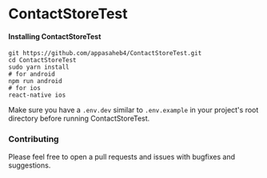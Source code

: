# ContactStoreTest

   

#### Installing ContactStoreTest

         
```
git https://github.com/appasaheb4/ContactStoreTest.git
cd ContactStoreTest
sudo yarn install
# for android
npm run android
# for ios
react-native ios
```   
    
  
Make sure you have a `.env.dev` similar to `.env.example` in your project's root directory before running ContactStoreTest.
   
    
### Contributing
Please feel free to open a pull requests and issues with bugfixes and suggestions.



